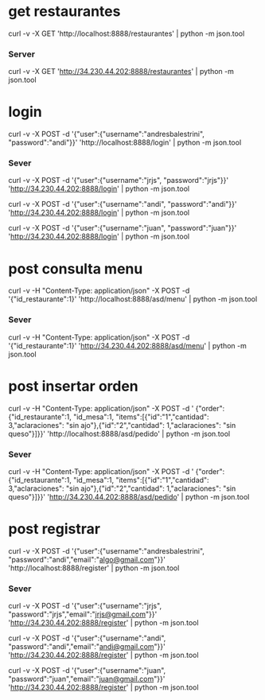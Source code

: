 # get restaurantes
curl -v -X GET 'http://localhost:8888/restaurantes' | python -m json.tool

### Server 
curl -v -X GET 'http://34.230.44.202:8888/restaurantes' | python -m json.tool

# login
curl -v -X POST -d '{"user":{"username":"andresbalestrini", "password":"andi"}}' 'http://localhost:8888/login' | python -m json.tool

### Sever
curl -v -X POST -d '{"user":{"username":"jrjs", "password":"jrjs"}}' 'http://34.230.44.202:8888/login' | python -m json.tool

curl -v -X POST -d '{"user":{"username":"andi", "password":"andi"}}' 'http://34.230.44.202:8888/login' | python -m json.tool

curl -v -X POST -d '{"user":{"username":"juan", "password":"juan"}}' 'http://34.230.44.202:8888/login' | python -m json.tool

# post consulta menu
curl -v -H "Content-Type: application/json" -X POST -d '{"id_restaurante":1}' 'http://localhost:8888/asd/menu' | python -m json.tool

### Sever
curl -v -H "Content-Type: application/json" -X POST -d '{"id_restaurante":1}' 'http://34.230.44.202:8888/asd/menu' | python -m json.tool

# post insertar orden
curl -v -H "Content-Type: application/json" -X POST -d '
{"order":{"id_restaurante":1, "id_mesa":1, "items":[{"id":"1","cantidad": 3,"aclaraciones": "sin ajo"},{"id":"2","cantidad": 1,"aclaraciones": "sin queso"}]}}' 'http://localhost:8888/asd/pedido' | python -m json.tool

### Sever
curl -v -H "Content-Type: application/json" -X POST -d '
{"order":{"id_restaurante":1, "id_mesa":1, "items":[{"id":"1","cantidad": 3,"aclaraciones": "sin ajo"},{"id":"2","cantidad": 1,"aclaraciones": "sin queso"}]}}' 'http://34.230.44.202:8888/asd/pedido' | python -m json.tool


# post registrar
curl -v -X POST -d '{"user":{"username":"andresbalestrini", "password":"andi","email":"algo@gmail.com"}}' 'http://localhost:8888/register' | python -m json.tool

### Sever
curl -v -X POST -d '{"user":{"username":"jrjs", "password":"jrjs","email":"jrjs@gmail.com"}}' 'http://34.230.44.202:8888/register' | python -m json.tool

curl -v -X POST -d '{"user":{"username":"andi", "password":"andi","email":"andi@gmail.com"}}' 'http://34.230.44.202:8888/register' | python -m json.tool

curl -v -X POST -d '{"user":{"username":"juan", "password":"juan","email":"juan@gmail.com"}}' 'http://34.230.44.202:8888/register' | python -m json.tool
